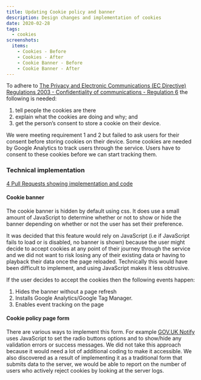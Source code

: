 ```yaml
---
title: Updating Cookie policy and banner
description: Design changes and implementation of cookies
date: 2020-02-28
tags:
  - cookies
screenshots:
  items:
    - Cookies - Before
    - Cookies - After
    - Cookie Banner - Before
    - Cookie Banner - After
---
```


To adhere to [The Privacy and Electronic Communications (EC Directive) Regulations 2003 - Confidentiality of communications - Regulation 6](http://www.legislation.gov.uk/uksi/2003/2426/regulation/6) the following is needed:

1. tell people the cookies are there
2. explain what the cookies are doing and why; and
3. get the person’s consent to store a cookie on their device.

We were meeting requirement 1 and 2 but failed to ask users for their consent before storing cookies on their device. Some cookies are needed by Google Analytics to track users through the service. Users have to consent to these cookies before we can start tracking them.

### Technical implementation

[4 Pull Requests showing implementation and code](https://github.com/DFE-Digital/find-teacher-training/issues?q=label%3Acookie-banner-consent+is%3Aclosed)

#### Cookie banner

The cookie banner is hidden by default using css. It does use a small amount of JavaScript to determine whether or not to show or hide the banner depending on whether or not the user has set their preference.

It was decided that this feature would rely on JavaScript (i.e if JavaScript fails to load or is disabled, no banner is shown) because the user might decide to accept cookies at any point of their journey through the service and we did not want to risk losing any of their existing data or having to playback their data once the page reloaded. Technically this would have been difficult to implement, and using JavaScript makes it less obtrusive.

If the user decides to accept the cookies then the following events happen:

1. Hides the banner without a page refresh
2. Installs Google Analytics/Google Tag Manager.
3. Enables event tracking on the page

#### Cookie policy page form

There are various ways to implement this form. For example [GOV.UK Notify](https://www.notifications.service.gov.uk/cookies) uses JavaScript to set the radio buttons options and to show/hide any validation errors or success messages. We did not take this approach because it would need a lot of additional coding to make it accessible. We also discovered as a result of implementing it as a traditional form that submits data to the server, we would be able to report on the number of users who actively reject cookies by looking at the server logs.

